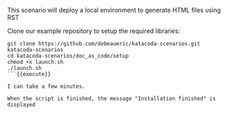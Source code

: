 This scenario will deploy a local environment to generate HTML files using RST

Clone our example repository to setup the required libraries:

```
git clone https://github.com/debeaueric/katacoda-scenarios.git katacoda-scenarios
cd katacoda-scenarios/doc_as_code/setup
chmod +x launch.sh
./launch.sh
```{{execute}}

I can take a few minutes.

When the script is finished, the message "Installation finished" is displayed
